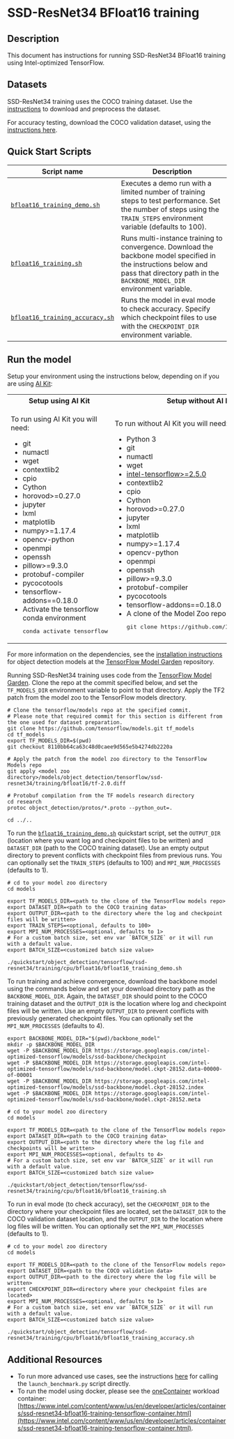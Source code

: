 <!--- 0. Title -->
# SSD-ResNet34 BFloat16 training

<!-- 10. Description -->
## Description

This document has instructions for running SSD-ResNet34 BFloat16 training using
Intel-optimized TensorFlow.

<!--- 30. Datasets -->
## Datasets

SSD-ResNet34 training uses the COCO training dataset. Use the
[instructions](https://github.com/IntelAI/models/tree/master/datasets/coco/README_train.md) to download and preprocess the dataset.

For accuracy testing, download the COCO validation dataset, using the
[instructions here](https://github.com/IntelAI/models/tree/master/datasets/coco/README.md).

<!--- 40. Quick Start Scripts -->
## Quick Start Scripts

| Script name | Description |
|-------------|-------------|
| [`bfloat16_training_demo.sh`](/quickstart/object_detection/tensorflow/ssd-resnet34/training/cpu/bfloat16/bfloat16_training_demo.sh) | Executes a demo run with a limited number of training steps to test performance. Set the number of steps using the `TRAIN_STEPS` environment variable (defaults to 100). |
| [`bfloat16_training.sh`](/quickstart/object_detection/tensorflow/ssd-resnet34/training/cpu/bfloat16/bfloat16_training.sh) | Runs multi-instance training to convergence. Download the backbone model specified in the instructions below and pass that directory path in the `BACKBONE_MODEL_DIR` environment variable. |
| [`bfloat16_training_accuracy.sh`](/quickstart/object_detection/tensorflow/ssd-resnet34/training/cpu/bfloat16/bfloat16_training_accuracy.sh) | Runs the model in eval mode to check accuracy. Specify which checkpoint files to use with the `CHECKPOINT_DIR` environment variable. |

<!--- 50. AI Kit -->
## Run the model

Setup your environment using the instructions below, depending on if you are
using [AI Kit](/docs/general/tensorflow/AIKit.md):

<table>
  <tr>
    <th>Setup using AI Kit</th>
    <th>Setup without AI Kit</th>
  </tr>
  <tr>
    <td>
      <p>To run using AI Kit you will need:</p>
      <ul>
        <li>git
        <li>numactl
        <li>wget
        <li>contextlib2
        <li>cpio
        <li>Cython
        <li>horovod>=0.27.0
        <li>jupyter
        <li>lxml
        <li>matplotlib
        <li>numpy>=1.17.4
        <li>opencv-python
        <li>openmpi
        <li>openssh
        <li>pillow>=9.3.0
        <li>protobuf-compiler
        <li>pycocotools
        <li>tensorflow-addons==0.18.0
        <li>Activate the tensorflow conda environment
        <pre>conda activate tensorflow</pre>
      </ul>
    </td>
    <td>
      <p>To run without AI Kit you will need:</p>
      <ul>
        <li>Python 3
        <li>git
        <li>numactl
        <li>wget
        <li><a href="https://pypi.org/project/intel-tensorflow/">intel-tensorflow>=2.5.0</a>
        <li>contextlib2
        <li>cpio
        <li>Cython
        <li>horovod>=0.27.0
        <li>jupyter
        <li>lxml
        <li>matplotlib
        <li>numpy>=1.17.4
        <li>opencv-python
        <li>openmpi
        <li>openssh
        <li>pillow>=9.3.0
        <li>protobuf-compiler
        <li>pycocotools
        <li>tensorflow-addons==0.18.0
        <li>A clone of the Model Zoo repo<br />
        <pre>git clone https://github.com/IntelAI/models.git</pre>
      </ul>
    </td>
  </tr>
</table>

For more information on the dependencies, see the
[installation instructions](https://github.com/tensorflow/models/blob/8110bb64ca63c48d0caee9d565e5b4274db2220a/research/object_detection/g3doc/installation.md#installation)
for object detection models at the
[TensorFlow Model Garden](https://github.com/tensorflow/models) repository.

Running SSD-ResNet34 training uses code from the [TensorFlow Model Garden](https://github.com/tensorflow/models).
Clone the repo at the commit specified below, and set the `TF_MODELS_DIR`
environment variable to point to that directory. Apply the TF2 patch from
the model zoo to the TensorFlow models directory.
```
# Clone the tensorflow/models repo at the specified commit.
# Please note that required commit for this section is different from the one used for dataset preparation.
git clone https://github.com/tensorflow/models.git tf_models
cd tf_models
export TF_MODELS_DIR=$(pwd)
git checkout 8110bb64ca63c48d0caee9d565e5b4274db2220a

# Apply the patch from the model zoo directory to the TensorFlow Models repo
git apply <model zoo directory>/models/object_detection/tensorflow/ssd-resnet34/training/bfloat16/tf-2.0.diff

# Protobuf compilation from the TF models research directory
cd research
protoc object_detection/protos/*.proto --python_out=.

cd ../..
```

To run the [`bfloat16_training_demo.sh`](bfloat16_training_demo.sh) quickstart
script, set the `OUTPUT_DIR` (location where you want log and checkpoint files to be written)
and `DATASET_DIR` (path to the COCO training dataset). Use an empty output
directory to prevent conflicts with checkpoint files from previous runs. You can optionally
set the `TRAIN_STEPS` (defaults to 100) and `MPI_NUM_PROCESSES` (defaults to 1).
```
# cd to your model zoo directory
cd models

export TF_MODELS_DIR=<path to the clone of the TensorFlow models repo>
export DATASET_DIR=<path to the COCO training data>
export OUTPUT_DIR=<path to the directory where the log and checkpoint files will be written>
export TRAIN_STEPS=<optional, defaults to 100>
export MPI_NUM_PROCESSES=<optional, defaults to 1>
# For a custom batch size, set env var `BATCH_SIZE` or it will run with a default value.
export BATCH_SIZE=<customized batch size value>

./quickstart/object_detection/tensorflow/ssd-resnet34/training/cpu/bfloat16/bfloat16_training_demo.sh
```

To run training and achieve convergence, download the backbone model using the
commands below and set your download directory path as the `BACKBONE_MODEL_DIR`.
Again, the `DATASET_DIR` should point to the COCO training dataset and the
`OUTPUT_DIR` is the location where log and checkpoint files will be written.
Use an empty `OUTPUT_DIR` to prevent conflicts with previously generated checkpoint
files. You can optionally set the `MPI_NUM_PROCESSES` (defaults to 4).
```
export BACKBONE_MODEL_DIR="$(pwd)/backbone_model"
mkdir -p $BACKBONE_MODEL_DIR
wget -P $BACKBONE_MODEL_DIR https://storage.googleapis.com/intel-optimized-tensorflow/models/ssd-backbone/checkpoint
wget -P $BACKBONE_MODEL_DIR https://storage.googleapis.com/intel-optimized-tensorflow/models/ssd-backbone/model.ckpt-28152.data-00000-of-00001
wget -P $BACKBONE_MODEL_DIR https://storage.googleapis.com/intel-optimized-tensorflow/models/ssd-backbone/model.ckpt-28152.index
wget -P $BACKBONE_MODEL_DIR https://storage.googleapis.com/intel-optimized-tensorflow/models/ssd-backbone/model.ckpt-28152.meta

# cd to your model zoo directory
cd models

export TF_MODELS_DIR=<path to the clone of the TensorFlow models repo>
export DATASET_DIR=<path to the COCO training data>
export OUTPUT_DIR=<path to the directory where the log file and checkpoints will be written>
export MPI_NUM_PROCESSES=<optional, defaults to 4>
# For a custom batch size, set env var `BATCH_SIZE` or it will run with a default value.
export BATCH_SIZE=<customized batch size value>

./quickstart/object_detection/tensorflow/ssd-resnet34/training/cpu/bfloat16/bfloat16_training.sh
```

To run in eval mode (to check accuracy), set the `CHECKPOINT_DIR` to the
directory where your checkpoint files are located, set the `DATASET_DIR` to
the COCO validation dataset location, and the `OUTPUT_DIR` to the location
where log files will be written. You can optionally set the `MPI_NUM_PROCESSES`
(defaults to 1).
```
# cd to your model zoo directory
cd models

export TF_MODELS_DIR=<path to the clone of the TensorFlow models repo>
export DATASET_DIR=<path to the COCO validation data>
export OUTPUT_DIR=<path to the directory where the log file will be written>
export CHECKPOINT_DIR=<directory where your checkpoint files are located>
export MPI_NUM_PROCESSES=<optional, defaults to 1>
# For a custom batch size, set env var `BATCH_SIZE` or it will run with a default value.
export BATCH_SIZE=<customized batch size value>

./quickstart/object_detection/tensorflow/ssd-resnet34/training/cpu/bfloat16/bfloat16_training_accuracy.sh
```

<!--- 90. Resource Links-->
## Additional Resources

* To run more advanced use cases, see the instructions [here](Advanced.md)
  for calling the `launch_benchmark.py` script directly.
* To run the model using docker, please see the [oneContainer](https://www.intel.com/content/www/us/en/developer/tools/software-catalog/containers.html)
  workload container:<br />
  [https://www.intel.com/content/www/us/en/developer/articles/containers/ssd-resnet34-bfloat16-training-tensorflow-container.html](https://www.intel.com/content/www/us/en/developer/articles/containers/ssd-resnet34-bfloat16-training-tensorflow-container.html).

